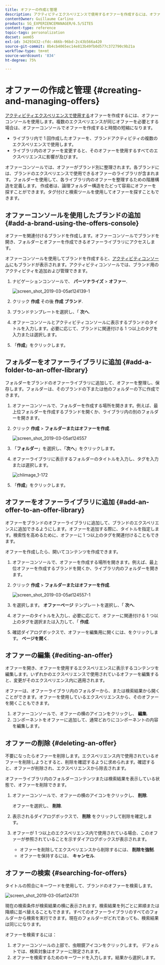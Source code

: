 ```yaml
---
title: オファーの作成と管理
description: アクティビティエクスペリエンスで使用するオファーを作成するには、オファーコンソールを使用します。
contentOwner: Guillaume Carlino
products: SG_EXPERIENCEMANAGER/6.5/SITES
content-type: reference
topic-tags: personalization
docset: aem65
exl-id: 34293432-cfdc-466b-96bd-2c43b566a420
source-git-commit: 8b4cb4065ec14e813b49fb0d577c372790c9b21a
workflow-type: tm+mt
source-wordcount: '834'
ht-degree: 75%

---
```


# オファーの作成と管理 {#creating-and-managing-offers}

[アクティビティエクスペリエンスで使用する](/help/sites-authoring/content-targeting-touch.md)オファーを作成するには、オファーコンソールを使用します。複数のエクスペリエンスが同じオファーを必要とする場合は、オファーコンソールでオファーを作成すると時間の短縮になります。

* ライブラリ内で 1 回作成したオファーを、ブランドアクティビティの複数のエクスペリエンスで使用します。
* ライブラリ内のオファーを変更すると、そのオファーを使用するすべてのエクスペリエンスに影響が及びます。

オファーコンソールでは、オファーがブランド別に整理されます。各ブランドには、ブランドのエクスペリエンスで使用できるオファーのライブラリが含まれます。フォルダーを使用して、各ライブラリ内のオファーを整理するための階層構造を定義します。 作成者は、論理フォルダー構造をたどって容易にオファーを探すことができます。タグ付けと検索ツールを使用してオファーを探すこともできます。

## オファーコンソールを使用したブランドの追加 {#add-a-brand-using-the-offers-console}

オファーを関連付けるブランドを作成します。オファーコンソールでブランドを開き、フォルダーとオファーを作成できるオファーライブラリにアクセスします。

オファーコンソールを使用してブランドを作成すると、[アクティビティコンソール](/help/sites-authoring/activitylib.md)にもブランドが表示されます。アクティビティコンソールでは、ブランド用のアクティビティを追加および管理できます。

1. ナビゲーションコンソールで、 **パーソナライズ** > **オファー**.

   ![screen_shot_2019-03-05at124139-1](assets/screen-shot_2019-03-05at124139-1.png)

1. クリック **作成** その後 **作成** **ブランド**.
1. ブランドテンプレートを選択し、「 **次へ**.
1. オファーコンソールとアクティビティコンソールに表示するブランドのタイトルを入力します。必要に応じて、ブランドに関連付ける 1 つ以上のタグを入力または選択します。
1. 「**作成**」をクリックします。

## フォルダーをオファーライブラリに追加 {#add-a-folder-to-an-offer-library}

フォルダーをブランドのオファーライブラリに追加して、オファーを整理し、保存します。フォルダーは、そのブランドの下または他のフォルダーの下に作成できます。

1. オファーコンソールで、フォルダーを作成する場所を開きます。例えば、最上位フォルダーを作成するブランドを開くか、ライブラリ内の別のフォルダーを開きます。
1. クリック **作成** > **フォルダーまたはオファーを作成**.

   ![screen_shot_2019-03-05at124557](assets/screen-shot_2019-03-05at124557.png)

1. 「**フォルダー**」を選択し、「**次へ**」をクリックします。
1. オファーライブラリに表示するフォルダーのタイトルを入力し、タグを入力または選択します。

   ![chlimage_1-172](assets/chlimage_1-172.png)

1. 「**作成**」をクリックします。

## オファーをオファーライブラリに追加 {#add-an-offer-to-an-offer-library}

オファーをブランドのオファーライブラリに追加して、ブランドのエクスペリエンスに追加できるようにします。オファーを追加する際に、タイトルを指定します。検索性を高めるために、オファーに 1 つ以上のタグを関連付けることもできます。

オファーを作成したら、開いてコンテンツを作成できます。

1. オファーコンソールで、オファーを作成する場所を開きます。例えば、最上位オファーを作成するブランドを開くか、ライブラリ内のフォルダーを開きます。
1. クリック **作成** > **フォルダーまたはオファーを作成**.

   ![screen_shot_2019-03-05at124557-1](assets/screen-shot_2019-03-05at124557-1.png)

1. を選択します。 **オファーページ** テンプレートを選択し、「 **次へ**.
1. オファーのタイトルを入力し、必要に応じて、オファーに関連付ける 1 つ以上のタグを選択または入力して、「 **作成**.
1. 確認ダイアログボックスで、オファーを編集用に開くには、をクリックします。 **ページを開く**.

## オファーの編集 {#editing-an-offer}

オファーを開き、オファーを使用するエクスペリエンスに表示するコンテンツを編集します。いずれかのエクスペリエンスで使用されているオファーを編集すると、変更がそのエクスペリエンス内に適用されます。

オファーは、オファーライブラリ内のフォルダーから、または検索結果から開くことができます。オファーを使用しているエクスペリエンスから、そのオファーを開くこともできます。

1. オファーコンソールで、オファーの横のアイコンをクリックし、 **編集**.
1. コンポーネントをオファーに追加して、通常どおりにコンポーネントの内容を編集します。

## オファーの削除 {#deleting-an-offer}

不要になったらオファーを削除します。エクスペリエンス内で使用されているオファーを削除しようとすると、削除を確認するように求められます。確認すると、オファーが削除され、エクスペリエンスから除去されます。

オファーライブラリ内のフォルダーコンテンツまたは検索結果を表示している状態で、オファーを削除できます。

1. オファーコンソールで、オファーの横のアイコンをクリックし、 **削除**.

   オファーを選択し、 **削除**.

1. 表示されるダイアログボックスで、 **削除** をクリックして削除を確定します。
1. オファーが 1 つ以上のエクスペリエンス内で使用されている場合、このオファーが参照されていることを示すダイアログボックスが表示されます。

   * オファーを削除してエクスペリエンスから削除するには、 **削除を強制**.
   * オファーを保持するには、 **キャンセル**.

## オファーの検索 {#searching-for-offers}

タイトルの照合にキーワードを使用して、ブランドのオファーを検索します。

![screen_shot_2019-03-05at124731](assets/screen-shot_2019-03-05at124731.png)

現在の検索条件が検索結果の横に表示されます。検索結果を列ごとに昇順または降順に並べ替えることもできます。すべてのオファーライブラリのすべてのフォルダーから検索を実行できます。現在のフォルダーがどれであっても、検索結果は同じになります。

オファーを検索するには：

1. オファーコンソールの上部で、虫眼鏡アイコンをクリックします。 デフォルトでは、検索対象はオファーに限定されます。
1. オファーを検索するためのキーワードを入力します。結果から選択します。
